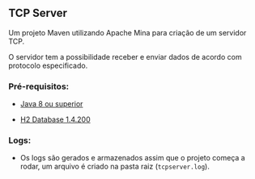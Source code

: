 ## TCP Server

Um projeto Maven utilizando Apache Mina para criação de um servidor TCP.

O servidor tem a possibilidade receber e enviar dados de acordo com protocolo especificado.


### Pré-requisitos:
  - [Java 8 ou superior](http://www.oracle.com/technetwork/java/javase/downloads/index.html)
  
  
  - [H2 Database 1.4.200](https://www.h2database.com/html/main.html)

  
### Logs:
  - Os logs são gerados e armazenados assim que o projeto começa a rodar, um arquivo é criado na pasta raiz (`tcpserver.log`).

